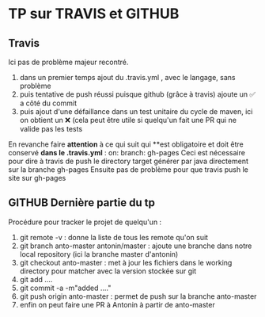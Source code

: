 # TP sur TRAVIS et GITHUB

## Travis
Ici pas de problème majeur recontré.

1. dans un premier temps ajout du .travis.yml , avec le langage, sans problème
2. puis tentative de push réussi puisque github (grâce à travis) ajoute un :white_check_mark: a côté du commit
3. puis ajout d'une défaillance dans un test unitaire du cycle de maven, ici on obtient un :x: (cela peut être utile
   si quelqu'un fait une PR qui ne valide pas les tests

En revanche faire **attention** à ce qui suit qui **est obligatoire et doit être
conservé **dans le .travis.yml** :
    on:
      branch: gh-pages
Ceci est nécessaire pour dire à travis de push le directory target générer par java directement sur la branche
gh-pages
Ensuite pas de problème pour que travis push le site sur gh-pages


## GITHUB Dernière partie du tp
Procédure pour tracker le projet de quelqu'un :
1. git remote -v : donne la liste de tous les remote qu'on suit
2. git branch anto-master antonin/master : ajoute une branche dans notre local repository (ici la branche 
   master d'antonin)
3. git checkout anto-master : met à jour les fichiers dans le working directory pour matcher avec la version
   stockée sur git
4. git add ....
5. git commit -a -m"added ...."
6. git push origin anto-master : permet de push sur la branche anto-master
7. enfin on peut faire une PR à Antonin à partir de anto-master

